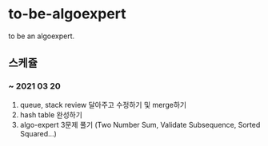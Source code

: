 # to-be-algoexpert
to be an algoexpert.


## 스케쥴

### ~ 2021 03 20

1. queue, stack review 달아주고 수정하기 및 merge하기
2. hash table 완성하기
3. algo-expert 3문제 풀기 (Two Number Sum, Validate Subsequence, Sorted Squared...)
